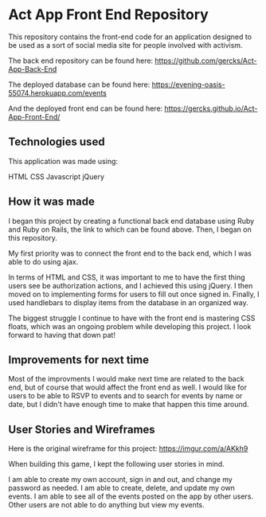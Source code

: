 # Act App Front End Repository

This repository contains the front-end code for an application designed to be used as a sort of social media site for people involved with activism.

The back end repository can be found here: https://github.com/gercks/Act-App-Back-End

The deployed database can be found here: https://evening-oasis-55074.herokuapp.com/events

And the deployed front end can be found here: https://gercks.github.io/Act-App-Front-End/

## Technologies used

This application was made using:

HTML
CSS
Javascript
jQuery

## How it was made

I began this project by creating a functional back end database using Ruby and Ruby on Rails, the link to which can be found above. Then, I began on this repository.

My first priority was to connect the front end to the back end, which I was able to do using ajax.

In terms of HTML and CSS, it was important to me to have the first thing users see be authorization actions, and I achieved this using jQuery. I then moved on to implementing forms for users to fill out once signed in. Finally, I used handlebars to display items from the database in an organized way.

The biggest struggle I continue to have with the front end is mastering CSS floats, which was an ongoing problem while developing this project. I look forward to having that down pat!

## Improvements for next time

Most of the improvments I would make next time are related to the back end, but of course that would affect the front end as well. I would like for users to be able to RSVP to events and to search for events by name or date, but I didn't have enough time to make that happen this time around.

## User Stories and Wireframes

Here is the original wireframe for this project: https://imgur.com/a/AKkh9

When building this game, I kept the following user stories in mind.

I am able to create my own account, sign in and out, and change my password as needed.
I am able to create, delete, and update my own events.
I am able to see all of the events posted on the app by other users.
Other users are not able to do anything but view my events.
